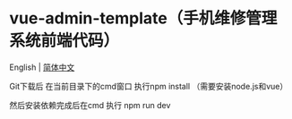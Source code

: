 # vue-admin-template（手机维修管理系统前端代码）

English | [简体中文](./README-zh.md)

Git下载后 在当前目录下的cmd窗口 执行npm install （需要安装node.js和vue）

然后安装依赖完成后在cmd 执行 npm run dev
